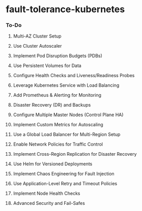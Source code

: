 # fault-tolerance-kubernetes

### To-Do

1. Multi-AZ Cluster Setup

2. Use Cluster Autoscaler

3. Implement Pod Disruption Budgets (PDBs)

4. Use Persistent Volumes for Data

5. Configure Health Checks and Liveness/Readiness Probes

6. Leverage Kubernetes Service with Load Balancing

7. Add Prometheus & Alerting for Monitoring

8. Disaster Recovery (DR) and Backups

9. Configure Multiple Master Nodes (Control Plane HA)

10. Implement Custom Metrics for Autoscaling

11. Use a Global Load Balancer for Multi-Region Setup

12. Enable Network Policies for Traffic Control

13. Implement Cross-Region Replication for Disaster Recovery

14. Use Helm for Versioned Deployments

15. Implement Chaos Engineering for Fault Injection

16. Use Application-Level Retry and Timeout Policies

17. Implement Node Health Checks

18. Advanced Security and Fail-Safes
